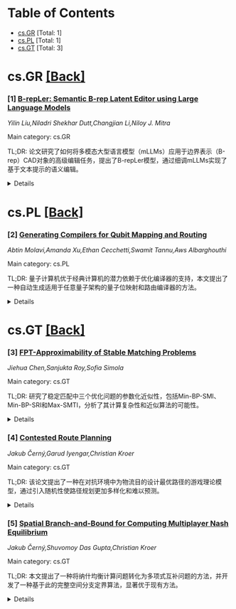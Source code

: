 <div id=toc></div>

# Table of Contents

- [cs.GR](#cs.GR) [Total: 1]
- [cs.PL](#cs.PL) [Total: 1]
- [cs.GT](#cs.GT) [Total: 3]


<div id='cs.GR'></div>

# cs.GR [[Back]](#toc)

### [1] [B-repLer: Semantic B-rep Latent Editor using Large Language Models](https://arxiv.org/abs/2508.10201)
*Yilin Liu,Niladri Shekhar Dutt,Changjian Li,Niloy J. Mitra*

Main category: cs.GR

TL;DR: 论文研究了如何将多模态大型语言模型（mLLMs）应用于边界表示（B-rep）CAD对象的高级编辑任务，提出了B-repLer模型，通过细调mLLMs实现了基于文本提示的语义编辑。


<details>
  <summary>Details</summary>
Motivation: 尽管mLLMs在图像和文本任务中表现出色，但在3D分析和编辑任务中表现有限，尤其是B-rep CAD对象的编辑。这主要是因为缺乏合适的标注数据和3D表示的特殊性。论文旨在探索mLLMs是否能够适应这一高难度任务。

Method: 论文提出B-repLer模型，通过新型多模态架构处理B-rep模型，并结合现有CAD工具自动生成所需的数据集，无需外部标注。

Result: B-repLer能够理解文本提示并对给定的B-rep进行语义编辑，生成有效的输出。论文展示了多种复杂度的文本驱动B-rep编辑任务，证明了其可行性。

Conclusion: 研究表明，mLLMs可以通过适当的方法适应B-rep CAD对象的高级别编辑任务，为CAD领域带来了新的可能性。

Abstract: Multimodal large language models (mLLMs), trained in a mixed modal setting as
a universal model, have been shown to compete with or even outperform many
specialized algorithms for imaging and graphics tasks. As demonstrated across
many applications, mLLMs' ability to jointly process image and text data makes
them suitable for zero-shot applications or efficient fine-tuning towards
specialized tasks. However, they have had limited success in 3D analysis and
editing tasks. This is due to both the lack of suitable (annotated) 3D data as
well as the idiosyncrasies of 3D representations. In this paper, we investigate
whether mLLMs can be adapted to support high-level editing of Boundary
Representation (B-rep) CAD objects. B-reps remain the industry-standard for
precisely encoding engineering objects, but are challenging as the
representation is fragile (i.e. can easily lead to invalid CAD objects) and no
publicly available data source exists with semantically-annotated B-reps or CAD
construction history. We present B-repLer as a finetuned mLLM that can
understand text prompts and make semantic edits on given B-Reps to produce
valid outputs. We enable this via a novel multimodal architecture, specifically
designed to handle B-rep models, and demonstrate how existing CAD tools, in
conjunction with mLLMs, can be used to automatically generate the required
reasoning dataset, without relying on external annotations. We extensively
evaluate B-repLer and demonstrate several text-based B-rep edits of various
complexity, which were not previously possible.

</details>


<div id='cs.PL'></div>

# cs.PL [[Back]](#toc)

### [2] [Generating Compilers for Qubit Mapping and Routing](https://arxiv.org/abs/2508.10781)
*Abtin Molavi,Amanda Xu,Ethan Cecchetti,Swamit Tannu,Aws Albarghouthi*

Main category: cs.PL

TL;DR: 量子计算机优于经典计算机的潜力依赖于优化编译器的支持，本文提出了一种自动生成适用于任意量子架构的量子位映射和路由编译器的方法。


<details>
  <summary>Details</summary>
Motivation: 量子架构的多样性和快速演变导致量子位映射和路由（QMR）问题的复杂性增加，现有方法难以通用。

Method: 提出了一个用于描述QMR问题的抽象核心结构——设备状态机，并基于此设计了一种领域特定语言Marol，能够以简洁的方式定义QMR问题。还开发了一个强大的参数化求解器，适用于任何Marol程序。

Result: 生成的编译器在运行时和解质量上与手工编写的专用编译器竞争力相当，适用于各种量子架构，包括噪声和容错硬件平台。

Conclusion: 该方法简化了未来量子编译器的开发，适应不断涌现的新量子架构。

Abstract: Quantum computers promise to solve important problems faster than classical
computers, potentially unlocking breakthroughs in materials science, chemistry,
and beyond. Optimizing compilers are key to realizing this potential, as they
minimize expensive resource usage and limit error rates. A critical compilation
step is qubit mapping and routing (QMR), which finds mappings from circuit
qubits to qubits on a target device and plans instruction execution while
satisfying the device's connectivity constraints. The challenge is that the
landscape of quantum architectures is incredibly diverse and fast-evolving.
Given this diversity, hundreds of papers have addressed the QMR problem for
different qubit hardware, connectivity constraints, and quantum error
correction schemes.
  We present an approach for automatically generating qubit mapping and routing
compilers for arbitrary quantum architectures. Though each QMR problem is
different, we identify a common core structure-device state machine-that we use
to formulate an abstract QMR problem. Our formulation naturally leads to a
domain-specific language, Marol, for specifying QMR problems-for example, the
well-studied NISQ mapping and routing problem requires only 12 lines of Marol.
We demonstrate that QMR problems, defined in Marol, can be solved with a
powerful parametric solver that can be instantiated for any Marol program. We
evaluate our approach through case studies of important QMR problems from prior
and recent work, covering noisy and fault-tolerant quantum architectures on all
major hardware platforms. Our thorough evaluation shows that generated
compilers are competitive with handwritten, specialized compilers in terms of
runtime and solution quality. We envision that our approach will simplify
development of future quantum compilers as new quantum architectures continue
to emerge.

</details>


<div id='cs.GT'></div>

# cs.GT [[Back]](#toc)

### [3] [FPT-Approximability of Stable Matching Problems](https://arxiv.org/abs/2508.10129)
*Jiehua Chen,Sanjukta Roy,Sofia Simola*

Main category: cs.GT

TL;DR: 研究了稳定匹配中三个优化问题的参数化近似性，包括Min-BP-SMI、Min-BP-SRI和Max-SMTI，分析了其计算复杂性和近似算法的可能性。


<details>
  <summary>Details</summary>
Motivation: 探讨稳定匹配问题中的优化问题，特别是在参数化框架下的近似性和计算复杂性，以解决实际应用中的匹配问题。

Method: 分析了三个问题（Min-BP-SMI、Min-BP-SRI、Max-SMTI）的NP-hard和W[1]-hard性质，并通过参数化方法研究了近似算法的可能性。

Result: Min-BP-SMI和Min-BP-SRI在参数β下难以近似到任何函数，除非FPT=W[1]。对于Max-SMTI，提出了一个基于参数“有约束的代理数量”的FPT近似方案。

Conclusion: 稳定匹配中的某些优化问题在参数化框架下具有高度的计算复杂性，但某些情况下仍可以设计有效的近似算法。

Abstract: We study parameterized approximability of three optimization problems related
to stable matching: (1) Min-BP-SMI: Given a stable marriage instance and a
number k, find a size-at-least-k matching that minimizes the number $\beta$ of
blocking pairs; (2) Min-BP-SRI: Given a stable roommates instance, find a
matching that minimizes the number $\beta$ of blocking pairs; (3) Max-SMTI:
Given a stable marriage instance with preferences containing ties, find a
maximum-size stable matching.
  The first two problems are known to be NP-hard to approximate to any constant
factor and W[1]-hard with respect to $\beta$, making the existence of an EPTAS
or FPT-algorithms unlikely. We show that they are W[1]-hard with respect to
$\beta$ to approximate to any function of $\beta$. This means that unless
FPT=W[1], there is no FPT-approximation scheme for the parameter $\beta$. The
last problem (Max-SMTI) is known to be NP-hard to approximate to factor-29/33
and W[1]-hard with respect to the number of ties. We complement this and
present an FPT-approximation scheme for the parameter "number of agents with
ties".

</details>


### [4] [Contested Route Planning](https://arxiv.org/abs/2508.10189)
*Jakub Černý,Garud Iyengar,Christian Kroer*

Main category: cs.GT

TL;DR: 该论文提出了一种在对抗环境中为物流目的设计最优路径的游戏理论模型，通过引入随机性使路径规划更加多样化和难以预测。


<details>
  <summary>Details</summary>
Motivation: 研究动机是解决在对抗环境中物流路径规划的挑战，传统的确定性路径规划容易被对手预测并干扰，因此需要一种更灵活、难以预测的规划方法。

Method: 论文采用了一种基于双玩家零和游戏的模型，并利用双预言机框架来计算路径规划，这种方法能够快速生成多样化的路径规划方案。

Result: 研究结果表明，该方法能够在几秒内完成计算，适用于现实场景，并且在对抗环境中显著优于基线方法。

Conclusion: 通过游戏理论和双预言机框架，论文成功提出了一种在对抗环境中高效且难以预测的物流路径规划方法。

Abstract: We consider the problem of routing for logistics purposes, in a contested
environment where an adversary attempts to disrupt the vehicle along the chosen
route. We construct a game-theoretic model that captures the problem of optimal
routing in such an environment. While basic robust deterministic routing plans
are already challenging to devise, they tend to be predictable, which can limit
their effectiveness. By introducing calculated randomness via modeling the
route planning process as a two-player zero-sum game, we compute immediately
deployable plans that are diversified and harder to anticipate. Although
solving the game exactly is intractable in theory, our use of the double-oracle
framework enables us to achieve computation times on the order of seconds,
making the approach operationally viable. In particular, the framework is
modular enough to accommodate specialized routing algorithms as oracles. We
evaluate our method on real-world scenarios, showing that it scales effectively
to realistic problem sizes and significantly benefits from explicitly modeling
the adversary's capabilities, as demonstrated through ablation studies and
comparisons with baseline approaches.

</details>


### [5] [Spatial Branch-and-Bound for Computing Multiplayer Nash Equilibrium](https://arxiv.org/abs/2508.10204)
*Jakub Černý,Shuvomoy Das Gupta,Christian Kroer*

Main category: cs.GT

TL;DR: 本文提出了一种将纳什均衡计算问题转化为多项式互补问题的方法，并开发了一种基于此的完整空间分支定界算法，显著优于现有方法。


<details>
  <summary>Details</summary>
Motivation: 现实中的多人博弈均衡计算在多个领域具有重要应用，但现有方法在计算复杂性和收敛性上存在显著限制，需要更高效的算法。

Method: 将纳什均衡计算问题建模为多项式互补问题，并设计了一个完整的空间分支定界算法。

Result: 实证评估表明，该算法在性能上显著优于现有完整方法，并提供近似解与近似纳什均衡的关系分析。

Conclusion: 本研究为解决多人博弈中的纳什均衡计算问题提供了一种高效且可靠的新方法，具有广泛的应用潜力。

Abstract: Equilibria of realistic multiplayer games constitute a key solution concept
both in practical applications, such as online advertising auctions and
electricity markets, and in analytical frameworks used to study strategic
voting in elections or assess policy impacts in integrated assessment models.
However, efficiently computing these equilibria requires games to have a
carefully designed structure and satisfy numerous restrictions; otherwise, the
computational complexity becomes prohibitive. In particular, finding even
approximate Nash equilibria in general-sum normal-form games with two or more
players is known to be PPAD-complete. Current state-of-the-art algorithms for
computing Nash equilibria in multiplayer normal-form games either suffer from
poor scalability due to their reliance on non-convex optimization solvers, or
lack guarantees of convergence to a true equilibrium. In this paper, we propose
a formulation of the Nash equilibrium computation problem as a polynomial
complementarity problem and develop a complete and sound spatial
branch-and-bound algorithm based on this formulation. We provide a qualitative
analysis arguing why one should expect our approach to perform well, and show
the relationship between approximate solutions to our formulation and that of
computing an approximate Nash equilibrium. Empirical evaluations demonstrate
that our algorithm substantially outperforms existing complete methods.

</details>
